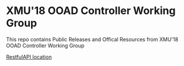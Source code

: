 # XMU'18 OOAD Controller Working Group
This repo contains Public Releases and Offical Resources from XMU'18 OOAD Controller Working Group

[RestfulAPI location](https://app.swaggerhub.com/apis/OOAD2018Controller/OOAD2018RestfulAPInew/1.0-oas3)
